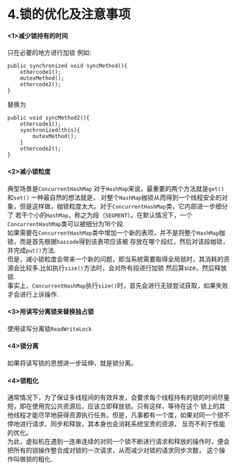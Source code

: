 # 4.锁的优化及注意事项

#### <1>减少锁持有的时间
只在必要的地方进行加锁
例如:<br>
```
public synchronized void syncMethod(){
    othercode1();
    mutexMethod();
    othercode2();
}
```

替换为
```
public void syncMethod2(){
    othercode1();
    synchronized(this){
        mutexMethod();
    }
    othercode2();
}
```
#### <2>减小锁粒度
典型场景是`ConcurrentHashMap` 对于`HashMap`来说，最重要的两个方法就是`get()`和`set()` 一种最自然的想法就是，
对整个`HashMap`枷锁从而得到一个线程安全的对象，但是这样做，枷锁粒度太大。对于`ConcurrentHashMap`类，它内部进一步细分了
若干个小的`HashMap`，称之为段（`SEGMENT`）。在默认情况下，一个`ConcurrentHashMap`类可以被细分为16个段.<br>
如果需要在`ConcurrentHashMap`类中增加一个新的表项，并不是将整个`HashMap`枷锁，而是首先根据`hascode`得到该表项应该被
存放在哪个段红，然后对该段枷锁，并完成`put()`方法.<br>
  但是，减小锁粒度会带来一个新的问题，即当系统需要取得全局锁时，其消耗的资源会比较多.比如执行`size()`方法时，会对所有段进行加锁
然后算size，然后释放锁.<br>
事实上，`ConcurrentHashMap`执行`size()`时，首先会进行无锁尝试获取，如果失败才会进行上诉操作.

#### <3>用读写分离锁来替换独占锁
  使用读写分离锁`ReadWriteLock`
  
#### <4>锁分离
  如果将读写锁的思想进一步延伸，就是锁分离。
  
#### <4>锁粗化
  通常情况下，为了保证多线程间的有效并发，会要求每个线程持有的锁的时间尽量短，即在使用完公共资源后，应该立即释放锁。只有这样，等待在这个
锁上的其他线程才能尽早地获得资源执行任务。但是，凡事都有一个度，如果对同一个锁不停地进行请求、同步和释放，其本身也会消耗系统宝贵的资源，
反而不利于性能的优化。<br>
  为此，虚拟机在遇到一连串连续的对同一个锁不断进行请求和释放的操作时，便会把所有的锁操作整合成对锁的一次请求，从而减少对锁的请求同步次数，
这个操作叫做锁的粗化.
  
  